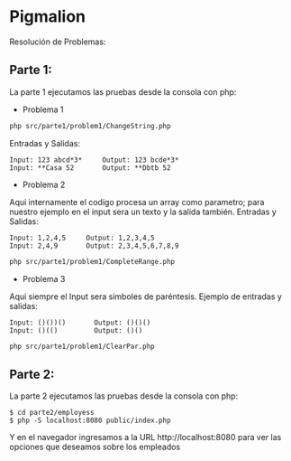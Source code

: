 # Pigmalion
Resolución de Problemas:

Parte 1:
-----------
La parte 1 ejecutamos las pruebas desde la consola con php:

- Problema 1

```bash
php src/parte1/problem1/ChangeString.php
```
Entradas y Salidas:

```
Input: 123 abcd*3*     Output: 123 bcde*3*
Input: **Casa 52       Output: **Dbtb 52

```

- Problema 2

Aqui internamente el codigo procesa un array como parametro; para nuestro ejemplo en el input sera un texto y la salida también. Entradas y Salidas:

````
Input: 1,2,4,5     Output: 1,2,3,4,5
Input: 2,4,9       Output: 2,3,4,5,6,7,8,9
````

```bash
php src/parte1/problem1/CompleteRange.php
```

- Problema 3

Aqui siempre el Input sera simboles de paréntesis. Ejemplo de entradas y salidas:

````
Input: ()())()       Output: ()()()
Input: ()(()         Output: ()()
````

```bash
php src/parte1/problem1/ClearPar.php
```


Parte 2:
-----------
La parte 2 ejecutamos las pruebas desde la consola con php:

````
$ cd parte2/employess 
$ php -S localhost:8080 public/index.php
````

Y en el navegador ingresamos a la URL http://localhost:8080 para ver las opciones que deseamos sobre los empleados
